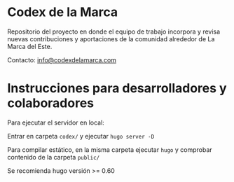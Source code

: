 # Codex de la Marca

Repositorio del proyecto en donde el equipo de trabajo incorpora y revisa nuevas contribuciones y aportaciones de la comunidad alrededor de La Marca del Este.

Contacto: info@codexdelamarca.com

# Instrucciones para desarrolladores y colaboradores

Para ejecutar el servidor en local:

Entrar en carpeta `codex/` y ejecutar `hugo server -D`

Para compilar estático, en la misma carpeta ejecutar `hugo` y comprobar contenido de la carpeta `public/`

Se recomienda hugo versión >= 0.60
